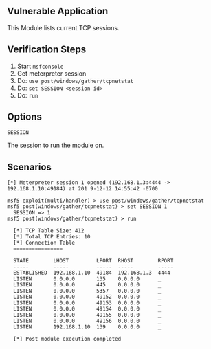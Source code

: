 
## Vulnerable Application

  This Module lists current TCP sessions.

## Verification Steps

  1. Start `msfconsole`
  2. Get meterpreter session
  3. Do: `use post/windows/gather/tcpnetstat`
  4. Do: `set SESSION <session id>`
  5. Do: `run`

## Options

  ```
  SESSION
  ```
  The session to run the module on.

## Scenarios

  ```
  [*] Meterpreter session 1 opened (192.168.1.3:4444 -> 192.168.1.10:49184) at 201 9-12-12 14:55:42 -0700

  msf5 exploit(multi/handler) > use post/windows/gather/tcpnetstat
  msf5 post(windows/gather/tcpnetstat) > set SESSION 1
    SESSION => 1
  msf5 post(windows/gather/tcpnetstat) > run

    [*] TCP Table Size: 412
    [*] Total TCP Entries: 10
    [*] Connection Table
    ================

    STATE        LHOST         LPORT  RHOST        RPORT
    -----        -----         -----  -----        -----
    ESTABLISHED  192.168.1.10  49184  192.168.1.3  4444
    LISTEN       0.0.0.0       135    0.0.0.0      _
    LISTEN       0.0.0.0       445    0.0.0.0      _
    LISTEN       0.0.0.0       5357   0.0.0.0      _
    LISTEN       0.0.0.0       49152  0.0.0.0      _
    LISTEN       0.0.0.0       49153  0.0.0.0      _
    LISTEN       0.0.0.0       49154  0.0.0.0      _
    LISTEN       0.0.0.0       49155  0.0.0.0      _
    LISTEN       0.0.0.0       49156  0.0.0.0      _
    LISTEN       192.168.1.10  139    0.0.0.0      _

    [*] Post module execution completed
  ```
